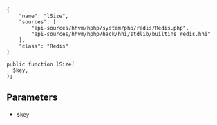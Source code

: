 ``` yamlmeta
{
    "name": "lSize",
    "sources": [
        "api-sources/hhvm/hphp/system/php/redis/Redis.php",
        "api-sources/hhvm/hphp/hack/hhi/stdlib/builtins_redis.hhi"
    ],
    "class": "Redis"
}
```




``` Hack
public function lSize(
  $key,
);
```




## Parameters




+ ` $key `
<!-- HHAPIDOC -->
